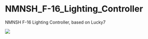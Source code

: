 NMNSH_F-16_Lighting_Controller
==============================

NMNSH F-16 Lighting Controller, based on Lucky7

<img src='http://www.spudcentral.com/potd/141001-15.jpg'>
